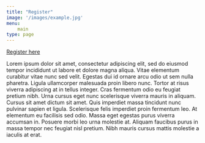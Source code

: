 ```yaml
---
title: "Register"
image: '/images/example.jpg'
menu:
    main
type: page
---
```

[Register here ](https://forms.google.com)

Lorem ipsum dolor sit amet, consectetur adipiscing elit, sed do eiusmod tempor incididunt ut labore et dolore magna aliqua. Vitae elementum curabitur vitae nunc sed velit. Egestas dui id ornare arcu odio ut sem nulla pharetra. Ligula ullamcorper malesuada proin libero nunc. Tortor at risus viverra adipiscing at in tellus integer. Cras fermentum odio eu feugiat pretium nibh. Urna cursus eget nunc scelerisque viverra mauris in aliquam. Cursus sit amet dictum sit amet. Quis imperdiet massa tincidunt nunc pulvinar sapien et ligula. Scelerisque felis imperdiet proin fermentum leo. At elementum eu facilisis sed odio. Massa eget egestas purus viverra accumsan in. Posuere morbi leo urna molestie at. Aliquam faucibus purus in massa tempor nec feugiat nisl pretium. Nibh mauris cursus mattis molestie a iaculis at erat.
